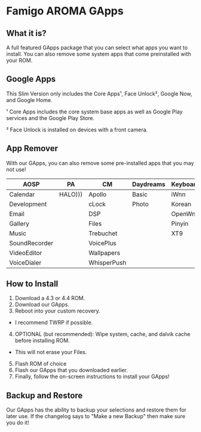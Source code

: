 Famigo AROMA GApps
============
What it is?
------------
A full featured GApps package that you can select what apps you want to install. You can also remove some system apps that come preinstalled with your ROM.

Google Apps
------------
This Slim Version only includes the Core Apps¹, Face Unlock², Google Now, and Google Home.

¹ Core Apps includes the core system base apps as well as Google Play services and the Google Play Store.

² Face Unlock is installed on devices with a front camera.

App Remover
------------
With our GApps, you can also remove some pre-installed apps that you may not use!

|AOSP| PA | CM |Daydreams|Keyboards|Wallpapers|PAC|Slim|Other|
|----|----|----|---------|---------|----------|---|----|-----|
|Calendar|HALO)))|Apollo|Basic|iWnn|Basic|Game|Files|SpareParts|
|Development||cLock|Photo|Korean|Galaxy4|Wallpapers|IRC|Terminal|
|Email||DSP||OpenWnn|HoloSpiral||||
|Gallery||Files||Pinyin|MagicSmoke||||
|Music||Trebuchet||XT9|NoiseField||||
|SoundRecorder||VoicePlus|||PhaseBeam||||
|VideoEditor||Wallpapers|||SunBeam||||
|VoiceDialer||WhisperPush|||Visualizations||||

How to Install
------------
1. Download a 4.3 or 4.4 ROM.
2. Download our GApps.
3. Reboot into your custom recovery.
  * I recommend TWRP if possible.
4. OPTIONAL (but recommended): Wipe system, cache, and dalvik cache before installing ROM.
  * This will not erase your Files.
5. Flash ROM of choice
6. Flash our GApps that you downloaded earlier.
7. Finally, follow the on-screen instructions to install your GApps!

Backup and Restore
------------
Our GApps has the ability to backup your selections and restore them for later use. If the changelog says to "Make a new Backup" then make sure you do it!

